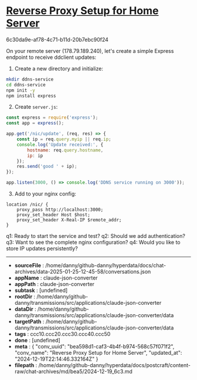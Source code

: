 # [Reverse Proxy Setup for Home Server](https://claude.ai/chat/bea598d1-caf3-4b4f-b974-568c57f071f2)

6c30da9e-af78-4c71-b11d-20b7ebc90f24

 On your remote server (178.79.189.240), let's create a simple Express endpoint to receive ddclient updates:

1. Create a new directory and initialize:
```bash
mkdir ddns-service
cd ddns-service
npm init -y
npm install express
```

2. Create `server.js`:
```javascript
const express = require('express');
const app = express();

app.get('/nic/update', (req, res) => {
    const ip = req.query.myip || req.ip;
    console.log('Update received:', {
        hostname: req.query.hostname,
        ip: ip
    });
    res.send('good ' + ip);
});

app.listen(3000, () => console.log('DDNS service running on 3000'));
```

3. Add to your nginx config:
```nginx
location /nic/ {
    proxy_pass http://localhost:3000;
    proxy_set_header Host $host;
    proxy_set_header X-Real-IP $remote_addr;
}
```

q1: Ready to start the service and test?
q2: Should we add authentication?
q3: Want to see the complete nginx configuration?
q4: Would you like to store IP updates persistently?

---

* **sourceFile** : /home/danny/github-danny/hyperdata/docs/chat-archives/data-2025-01-25-12-45-58/conversations.json
* **appName** : claude-json-converter
* **appPath** : claude-json-converter
* **subtask** : [undefined]
* **rootDir** : /home/danny/github-danny/transmissions/src/applications/claude-json-converter
* **dataDir** : /home/danny/github-danny/transmissions/src/applications/claude-json-converter/data
* **targetPath** : /home/danny/github-danny/transmissions/src/applications/claude-json-converter/data
* **tags** : ccc10.ccc20.ccc30.ccc40.ccc50
* **done** : [undefined]
* **meta** : {
  "conv_uuid": "bea598d1-caf3-4b4f-b974-568c57f071f2",
  "conv_name": "Reverse Proxy Setup for Home Server",
  "updated_at": "2024-12-19T22:14:46.332164Z"
}
* **filepath** : /home/danny/github-danny/hyperdata/docs/postcraft/content-raw/chat-archives/md/bea5/2024-12-19_6c3.md